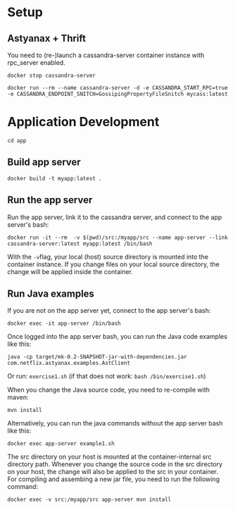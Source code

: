 # Setup

## Astyanax + Thrift

You need to (re-)launch a cassandra-server container instance with rpc_server enabled.

`docker stop cassandra-server`

`docker run --rm --name cassandra-server -d -e CASSANDRA_START_RPC=true -e CASSANDRA_ENDPOINT_SNITCH=GossipingPropertyFileSnitch mycass:latest`

# Application Development

`cd app`

## Build app server

`docker build -t myapp:latest .`

## Run the app server

Run the app server, link it to the cassandra server, and connect to the app server's bash:

`docker run -it --rm  -v $(pwd)/src:/myapp/src --name app-server --link cassandra-server:latest myapp:latest /bin/bash`

With the `-v`flag, your local (host) source directory is mounted into the container instance. If you change files on your local source directory, the change will be applied inside the container.

## Run Java examples

If you are not on the app server yet, connect to the app server's bash:

`docker exec -it app-server /bin/bash`

Once logged into the app server bash, you can run the Java code examples like this:

`java -cp target/mk-0.2-SNAPSHOT-jar-with-dependencies.jar com.netflix.astyanax.examples.AstClient`

Or run: `exercise1.sh` (if that does not work: `bash /bin/exercise1.sh`)

When you change the Java source code, you need to re-compile with maven:

`mvn install`

Alternatively, you can run the java commands without the app server bash like this:

`docker exec app-server example1.sh`

The src directory on your host is mounted at the container-internal src directory path. Whenever you change the source code in the src directory on your host, the change will also be applied to the src in your container. For compiling and assembing a new jar file, you need to run the following command:

`docker exec -v src:/myapp/src app-server mvn install`